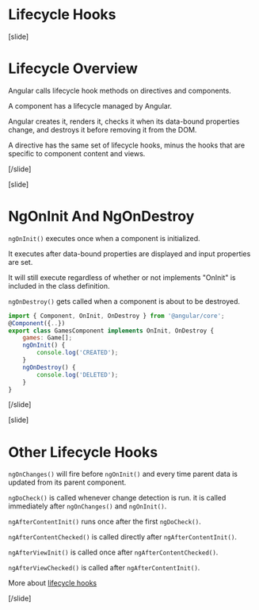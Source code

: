 # Lifecycle Hooks

[slide]

# Lifecycle Overview

Angular calls lifecycle hook methods on directives and components. 

A component has a lifecycle managed by Angular.

Angular creates it, renders it, checks it when its data-bound properties change, and destroys it before removing it from the DOM.

A directive has the same set of lifecycle hooks, minus the hooks that are specific to component content and views.

[/slide]

[slide]

# NgOnInit And NgOnDestroy

`ngOnInit()` executes once when a component is initialized.

It executes after data-bound properties are displayed and input properties are set.

It will still execute regardless of whether or not implements "OnInit" is included in the class definition.

`ngOnDestroy()` gets called when a component is about to be destroyed.

```js
import { Component, OnInit, OnDestroy } from '@angular/core';
@Component({..})
export class GamesComponent implements OnInit, OnDestroy {
    games: Game[];
    ngOnInit() {
        console.log('CREATED');
    }
    ngOnDestroy() {
        console.log('DELETED');
    }
}
```

[/slide]

[slide]

# Other Lifecycle Hooks

`ngOnChanges()` will fire before `ngOnInit()` and every time parent data is updated from its parent component.

`ngDoCheck()` is called whenever change detection is run. it is called immediately after `ngOnChanges()` and `ngOnInit()`.

`ngAfterContentInit()` runs once after the first `ngDoCheck()`.

`ngAfterContentChecked()` is called directly after `ngAfterContentInit()`.

`ngAfterViewInit()` is called once after `ngAfterContentChecked()`.

`ngAfterViewChecked()` is called after `ngAfterContentInit()`.

More about [lifecycle hooks](https://angular.io/guide/lifecycle-hooks) 

[/slide]